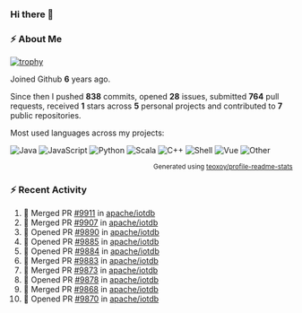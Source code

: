 ### Hi there 👋

### :zap: About Me

[![trophy](https://github-profile-trophy.vercel.app/?username=HTHou&theme=onedark)](https://github.com/ryo-ma/github-profile-trophy)
   
Joined Github **6** years ago.

Since then I pushed **838** commits, opened **28** issues, submitted **764** pull requests, received **1** stars across **5** personal projects and contributed to **7** public repositories.

Most used languages across my projects:

![Java](https://img.shields.io/static/v1?style=flat-square&label=%E2%A0%80&color=555&labelColor=%23b07219&message=Java%EF%B8%B194.4%25)
![JavaScript](https://img.shields.io/static/v1?style=flat-square&label=%E2%A0%80&color=555&labelColor=%23f1e05a&message=JavaScript%EF%B8%B11.4%25)
![Python](https://img.shields.io/static/v1?style=flat-square&label=%E2%A0%80&color=555&labelColor=%233572A5&message=Python%EF%B8%B10.7%25)
![Scala](https://img.shields.io/static/v1?style=flat-square&label=%E2%A0%80&color=555&labelColor=%23c22d40&message=Scala%EF%B8%B10.6%25)
![C++](https://img.shields.io/static/v1?style=flat-square&label=%E2%A0%80&color=555&labelColor=%23f34b7d&message=C%2B%2B%EF%B8%B10.6%25)
![Shell](https://img.shields.io/static/v1?style=flat-square&label=%E2%A0%80&color=555&labelColor=%2389e051&message=Shell%EF%B8%B10.4%25)
![Vue](https://img.shields.io/static/v1?style=flat-square&label=%E2%A0%80&color=555&labelColor=%2341b883&message=Vue%EF%B8%B10.3%25)
![Other](https://img.shields.io/static/v1?style=flat-square&label=%E2%A0%80&color=555&labelColor=%23ededed&message=Other%EF%B8%B11.2%25)

<p align="right"><sub>Generated using <a href="https://github.com/marketplace/actions/profile-readme-stats">teoxoy/profile-readme-stats</a></sub></p>


<!--![](https://github.com/HTHou/HTHou/blob/output/github-contribution-grid-snake.svg)-->

<!--![Haonan Hou's github stats](https://github-readme-stats.vercel.app/api?username=HTHou&count_private=true&show_icons=true&theme=onedark)-->

<!--![Haonan Hou's wakatime stats](https://github-readme-stats.vercel.app/api/wakatime?username=HTHou&layout=compact&theme=onedark)-->

<!--![Top Langs](https://github-readme-stats.vercel.app/api/top-langs/?username=HTHou&theme=onedark&layout=compact)-->

### :zap: Recent Activity
<!--START_SECTION:activity-->
1. 🎉 Merged PR [#9911](https://github.com/apache/iotdb/pull/9911) in [apache/iotdb](https://github.com/apache/iotdb)
2. 🎉 Merged PR [#9907](https://github.com/apache/iotdb/pull/9907) in [apache/iotdb](https://github.com/apache/iotdb)
3. 💪 Opened PR [#9890](https://github.com/apache/iotdb/pull/9890) in [apache/iotdb](https://github.com/apache/iotdb)
4. 💪 Opened PR [#9885](https://github.com/apache/iotdb/pull/9885) in [apache/iotdb](https://github.com/apache/iotdb)
5. 💪 Opened PR [#9884](https://github.com/apache/iotdb/pull/9884) in [apache/iotdb](https://github.com/apache/iotdb)
6. 🎉 Merged PR [#9883](https://github.com/apache/iotdb/pull/9883) in [apache/iotdb](https://github.com/apache/iotdb)
7. 🎉 Merged PR [#9873](https://github.com/apache/iotdb/pull/9873) in [apache/iotdb](https://github.com/apache/iotdb)
8. 💪 Opened PR [#9878](https://github.com/apache/iotdb/pull/9878) in [apache/iotdb](https://github.com/apache/iotdb)
9. 🎉 Merged PR [#9868](https://github.com/apache/iotdb/pull/9868) in [apache/iotdb](https://github.com/apache/iotdb)
10. 💪 Opened PR [#9870](https://github.com/apache/iotdb/pull/9870) in [apache/iotdb](https://github.com/apache/iotdb)
<!--END_SECTION:activity-->

<!--
**HTHou/HTHou** is a ✨ _special_ ✨ repository because its `README.md` (this file) appears on your GitHub profile.

Here are some ideas to get you started:

- 🔭 I’m currently working on ...
- 🌱 I’m currently learning ...
- 👯 I’m looking to collaborate on ...
- 🤔 I’m looking for help with ...
- 💬 Ask me about ...
- 📫 How to reach me: ...
- 😄 Pronouns: ...
- ⚡ Fun fact: ...
-->
